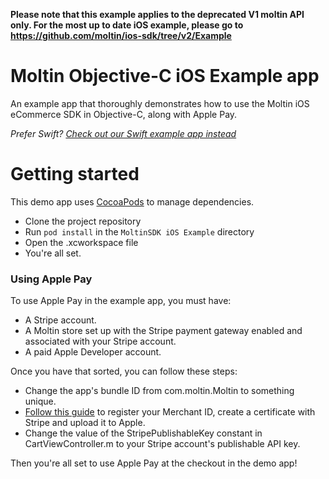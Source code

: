 **Please note that this example applies to the deprecated V1 moltin API only. For the most up to date iOS example, please go to https://github.com/moltin/ios-sdk/tree/v2/Example**

# Moltin Objective-C iOS Example app
An example app that thoroughly demonstrates how to use the Moltin iOS eCommerce SDK in Objective-C, along with Apple Pay.

*Prefer Swift? [Check out our Swift example app instead](https://github.com/moltin/ios-swift-example)*

# Getting started
This demo app uses [CocoaPods](https://guides.cocoapods.org/using/getting-started.html#getting-started) to manage dependencies. 
- Clone the project repository
- Run `pod install` in the `MoltinSDK iOS Example` directory
- Open the .xcworkspace file
- You're all set.

### Using Apple Pay
To use Apple Pay in the example app, you must have: 
 - A Stripe account.
 - A Moltin store set up with the Stripe payment gateway enabled and associated with your Stripe account.
 - A paid Apple Developer account.

Once you have that sorted, you can follow these steps:

 - Change the app's bundle ID from com.moltin.Moltin to something unique.
 - [Follow this guide](https://stripe.com/docs/mobile/apple-pay) to register your Merchant ID, create a certificate with Stripe and upload it to Apple.
 - Change the value of the StripePublishableKey constant in CartViewController.m to your Stripe account's publishable API key.

Then you're all set to use Apple Pay at the checkout in the demo app!
